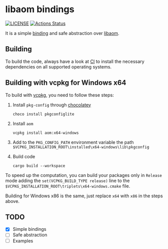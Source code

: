 # libaom bindings

[![LICENSE](https://img.shields.io/badge/license-MIT-blue.svg)](LICENSE)
[![Actions Status](https://github.com/rust-av/aom-rs/workflows/aom/badge.svg)](https://github.com/rust-av/aom-rs/actions)

It is a simple [binding][1] and safe abstraction over [libaom][2].

## Building

To build the code, always have a look at [CI](https://github.com/rust-av/aom-rs/blob/master/.github/workflows/aom.yml) to install the necessary dependencies on all
supported operating systems.


## Building with vcpkg for Windows x64

To build with [vcpkg](https://vcpkg.io/en/index.html), you need to follow these
steps:

1. Install `pkg-config` through [chocolatey](https://chocolatey.org/)

       choco install pkgconfiglite

2. Install `aom`

       vcpkg install aom:x64-windows

3. Add to the `PKG_CONFIG_PATH` environment variable the path `$VCPKG_INSTALLATION_ROOT\installed\x64-windows\lib\pkgconfig`

4. Build code

       cargo build --workspace

To speed up the computation, you can build your packages only in `Release` mode
adding the `set(VCPKG_BUILD_TYPE release)` line to the
`$VCPKG_INSTALLATION_ROOT\triplets\x64-windows.cmake` file.

Building for Windows x86 is the same, just replace `x64` with `x86` in the
steps above.

## TODO
- [x] Simple bindings
- [ ] Safe abstraction
- [ ] Examples

[1]: https://github.com/rust-lang/rust-bindgen
[2]: https://aomedia.googlesource.com/aom

